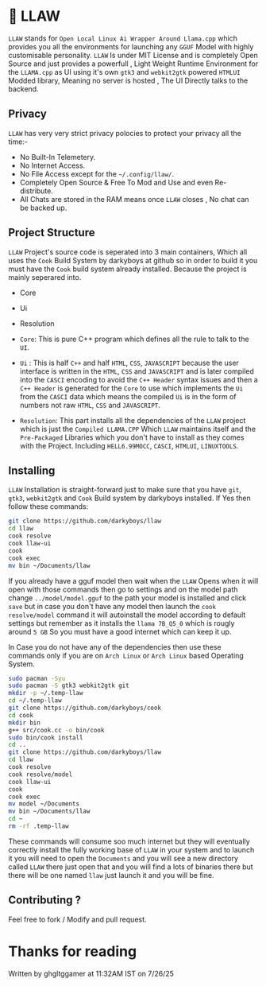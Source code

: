 # 💬 LLAW
`LLAW` stands for `Open Local Linux Ai Wrapper Around Llama.cpp` which provides you all the environments for launching any `GGUF` Model with highly customisable personality. `LLAW` Is under MIT License and is completely Open Source and just provides a powerfull , Light Weight Runtime Environment for the `LLAMA.cpp` as UI using it's own `gtk3` and `webkit2gtk` powered `HTMLUI` Modded library, Meaning no server is hosted , The UI Directly talks to the backend.

## Privacy
`LLAW` has very very strict privacy polocies to protect your privacy all the time:-
 - No Built-In Telemetery.
 - No Internet Access.
 - No File Access except for the `~/.config/llaw/`.
 - Completely Open Source & Free To Mod and Use and even Re-distribute.
 - All Chats are stored in the RAM means once `LLAW` closes , No chat can be backed up.

## Project Structure
`LLAW` Project's source code is seperated into 3 main containers, Which all uses the `Cook` Build System by darkyboys at github so in order to build it you must have the `Cook` build system already installed. Because the project is mainly seperared into.
 - Core
 - Ui
 - Resolution

 - `Core`: This is pure C++ program which defines all the rule to talk to the `UI`.
 - `Ui`  : This is half `C++` and half `HTML`, `CSS`, `JAVASCRIPT` because the user interface is written in the `HTML`, `CSS` and `JAVASCRIPT` and is later compiled into the `CASCI` encoding to avoid the `C++ Header` syntax issues and then a `C++ Header` is generated for the `Core` to use which implements the `Ui` from the `CASCI` data which means the compiled `Ui` is in the form of numbers not raw `HTML`, `CSS` and `JAVASCRIPT`.
 - `Resolution`: This part installs all the dependencies of the `LLAW` project which is just the `Compiled LLAMA.CPP` Which `LLAW` maintains itself and the `Pre-Packaged` Libraries which you don't have to install as they comes with the Project. Including `HELL6.99MOCC`, `CASCI`, `HTMLUI`, `LINUXTOOLS`.

## Installing
`LLAW` Installation is straight-forward just to make sure that you have `git`, `gtk3`, `webkit2gtk` and `Cook` Build system by darkyboys installed.
If Yes then follow these commands:
```bash
git clone https://github.com/darkyboys/llaw
cd llaw
cook resolve
cook llaw-ui
cook
cook exec
mv bin ~/Documents/llaw
```

If you already have a gguf model then wait when the `LLAW` Opens when it will open with those commands then go to settings and on the model path change `../model/model.gguf` to the path your model is installed and click `save` but in case you don't have any model then launch the `cook resolve/model` command it will autoinstall the model according to default settings but remember as it installs the `llama 7B_Q5_0` which is rougly around `5 GB` So you must have a good internet which can keep it up.

In Case you do not have any of the dependencies then use these commands only if you are on `Arch Linux` or `Arch Linux` based Operating System.
```bash
sudo pacman -Syu
sudo pacman -S gtk3 webkit2gtk git
mkdir -p ~/.temp-llaw
cd ~/.temp-llaw
git clone https://github.com/darkyboys/cook
cd cook
mkdir bin
g++ src/cook.cc -o bin/cook
sudo bin/cook install
cd ..
git clone https://github.com/darkyboys/llaw
cd llaw
cook resolve
cook resolve/model
cook llaw-ui
cook
cook exec
mv model ~/Documents
mv bin ~/Documents/llaw
cd ~
rm -rf .temp-llaw
```

These commands will consume soo much internet but they will eventually correctly install the fully working base of `LLAW` in your system and to launch it you will need to open the `Documents` and you will see a new directory called `LLAW` there just open that and you will find a lots of binaries there but there will be one named `llaw` just launch it and you will be fine.


## Contributing ?
Feel free to fork / Modify and pull request.

# Thanks for reading
Written by ghgltggamer at 11:32AM IST on 7/26/25